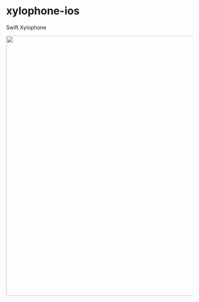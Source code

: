 # xylophone-ios
Swift Xylophone



<img height="700" src="https://github.com/OdongoWaga/xylophone-ios/blob/master/assets/Sep-05-2019%2020-34-23.gif" />



